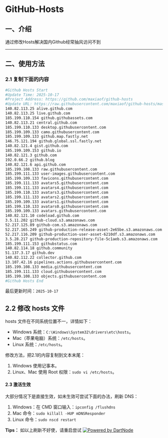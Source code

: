 # GitHub-Hosts

## 一、介绍
通过修改Hosts解决国内Github经常抽风访问不到

---

## 二、使用方法

### 2.1 复制下面的内容
```bash
#Github Hosts Start
#Update Time: 2025-10-17
#Project Address: https://github.com/maxiaof/github-hosts
#Update URL: https://raw.githubusercontent.com/maxiaof/github-hosts/master/hosts
140.82.113.25 alive.github.com
140.82.113.25 live.github.com
185.199.110.154 github.githubassets.com
140.82.113.21 central.github.com
185.199.110.133 desktop.githubusercontent.com
185.199.109.133 camo.githubusercontent.com
185.199.109.133 github.map.fastly.net
146.75.121.194 github.global.ssl.fastly.net
140.82.121.4 gist.github.com
185.199.109.153 github.io
140.82.121.3 github.com
192.0.66.2 github.blog
140.82.121.6 api.github.com
185.199.108.133 raw.githubusercontent.com
185.199.111.133 user-images.githubusercontent.com
185.199.109.133 favicons.githubusercontent.com
185.199.111.133 avatars5.githubusercontent.com
185.199.111.133 avatars4.githubusercontent.com
185.199.110.133 avatars3.githubusercontent.com
185.199.111.133 avatars2.githubusercontent.com
185.199.109.133 avatars1.githubusercontent.com
185.199.110.133 avatars0.githubusercontent.com
185.199.109.133 avatars.githubusercontent.com
140.82.121.10 codeload.github.com
3.5.11.202 github-cloud.s3.amazonaws.com
52.217.125.89 github-com.s3.amazonaws.com
52.217.165.249 github-production-release-asset-2e65be.s3.amazonaws.com
52.217.116.209 github-production-user-asset-6210df.s3.amazonaws.com
3.5.28.217 github-production-repository-file-5c1aeb.s3.amazonaws.com
185.199.111.153 githubstatus.com
140.82.114.18 github.community
51.137.3.17 github.dev
140.82.112.22 collector.github.com
13.107.42.16 pipelines.actions.githubusercontent.com
185.199.108.133 media.githubusercontent.com
185.199.111.133 cloud.githubusercontent.com
185.199.108.133 objects.githubusercontent.com
#Github Hosts End

```
最后更新时间：`2025-10-17`

## 2.2 修改 hosts 文件
hosts 文件在不同系统位置不一，详情如下：
- Windows 系统：`C:\Windows\System32\drivers\etc\hosts`。
- Mac（苹果电脑）系统：`/etc/hosts`。
- Linux 系统：`/etc/hosts`。

修改方法，把2.1的内容复制到文本末尾：

1. Windows 使用记事本。
2. Linux、Mac 使用 Root 权限：`sudo vi /etc/hosts`。

#### 2.3 激活生效
大部分情况下是直接生效，如未生效可尝试下面的办法，刷新 DNS：

1. Windows：在 CMD 窗口输入：`ipconfig /flushdns`
2. Mac 命令：`sudo killall -HUP mDNSResponder`
3. Linux 命令：`sudo nscd restart`

**Tips：** 如以上刷新不好使，请重启尝试
[![Powered by DartNode](https://dartnode.com/branding/DN-Open-Source-sm.png)](https://dartnode.com "Powered by DartNode - Free VPS for Open Source")

